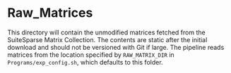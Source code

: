 # Raw_Matrices

This directory will contain the unmodified matrices fetched from the SuiteSparse Matrix Collection. The contents are static after the initial download and should not be versioned with Git if large. The pipeline reads matrices from the location specified by `RAW_MATRIX_DIR` in `Programs/exp_config.sh`, which defaults to this folder.

